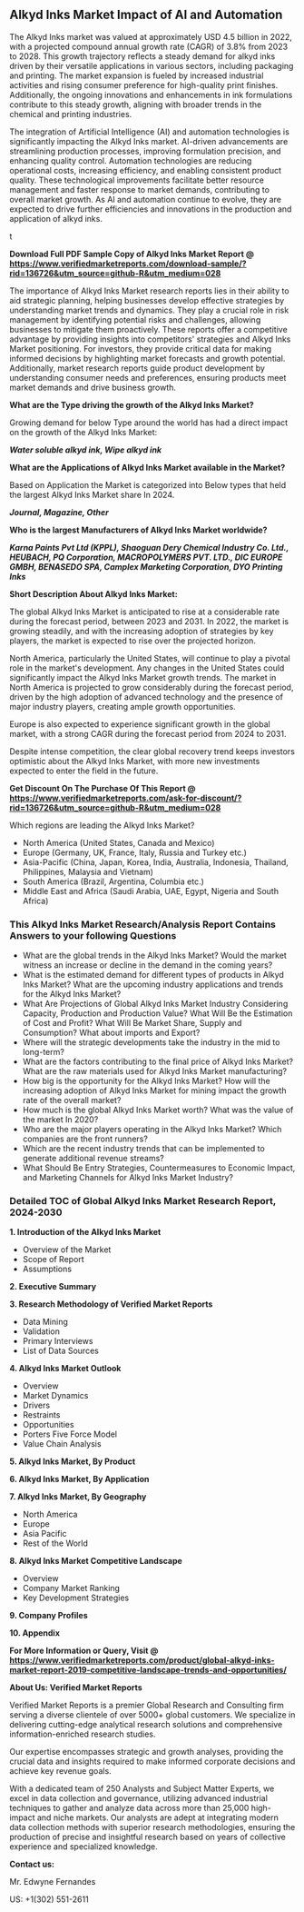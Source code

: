 <h2>Alkyd Inks Market Impact of AI and Automation</h2><p>The Alkyd Inks market was valued at approximately USD 4.5 billion in 2022, with a projected compound annual growth rate (CAGR) of 3.8% from 2023 to 2028. This growth trajectory reflects a steady demand for alkyd inks driven by their versatile applications in various sectors, including packaging and printing. The market expansion is fueled by increased industrial activities and rising consumer preference for high-quality print finishes. Additionally, the ongoing innovations and enhancements in ink formulations contribute to this steady growth, aligning with broader trends in the chemical and printing industries.</p><p>The integration of Artificial Intelligence (AI) and automation technologies is significantly impacting the Alkyd Inks market. AI-driven advancements are streamlining production processes, improving formulation precision, and enhancing quality control. Automation technologies are reducing operational costs, increasing efficiency, and enabling consistent product quality. These technological improvements facilitate better resource management and faster response to market demands, contributing to overall market growth. As AI and automation continue to evolve, they are expected to drive further efficiencies and innovations in the production and application of alkyd inks.</p>t</p><p id="" class=""><strong>Download Full PDF Sample Copy of Alkyd Inks Market Report @ <a href="https://www.verifiedmarketreports.com/download-sample/?rid=136726&utm_source=github-R&utm_medium=028" target="_blank">https://www.verifiedmarketreports.com/download-sample/?rid=136726&utm_source=github-R&utm_medium=028</a></strong></p><p>The importance of&nbsp;Alkyd Inks Market research reports lies in their ability to aid strategic planning, helping businesses develop effective strategies by understanding market trends and dynamics. They play a crucial role in risk management by identifying potential risks and challenges, allowing businesses to mitigate them proactively. These reports offer a competitive advantage by providing insights into competitors' strategies and Alkyd Inks Market positioning. For investors, they provide critical data for making informed decisions by highlighting market forecasts and growth potential. Additionally, market research reports guide product development by understanding consumer needs and preferences, ensuring products meet market demands and drive business growth.</p><p><strong>What are the&nbsp;Type driving the growth of the Alkyd Inks Market?</strong></p><p id="" class="">Growing demand for below Type around the world has had a direct impact on the growth of the Alkyd Inks Market:</p><em><strong>Water soluble alkyd ink, Wipe alkyd ink</strong></em></p><strong>What are the&nbsp;Applications&nbsp;of Alkyd Inks Market available in the Market?</strong></p><p id="" class="">Based on Application the Market is categorized into Below types that held the largest Alkyd Inks Market share In 2024.</p><em><strong>Journal, Magazine, Other</strong></em></p><strong>Who is the largest Manufacturers of Alkyd Inks Market worldwide?</strong></p><p><em><strong>Karna Paints Pvt Ltd (KPPL), Shaoguan Dery Chemical Industry Co. Ltd., HEUBACH, PQ Corporation, MACROPOLYMERS PVT. LTD., DIC EUROPE GMBH, BENASEDO SPA, Camplex Marketing Corporation, DYO Printing Inks</strong></em></p><p id="" class=""><strong>Short Description About Alkyd Inks Market:</strong></p><p>The global Alkyd Inks Market is anticipated to rise at a considerable rate during the forecast period, between 2023 and 2031. In 2022, the market is growing steadily, and with the increasing adoption of strategies by key players, the market is expected to rise over the projected horizon.</p><p>North America, particularly the United States, will continue to play a pivotal role in the market's development. Any changes in the United States could significantly impact the Alkyd Inks Market growth trends. The market in North America is projected to grow considerably during the forecast period, driven by the high adoption of advanced technology and the presence of major industry players, creating ample growth opportunities.</p><p>Europe is also expected to experience significant growth in the global market, with a strong CAGR during the forecast period from 2024 to 2031.</p><p>Despite intense competition, the clear global recovery trend keeps investors optimistic about the Alkyd Inks Market, with more new investments expected to enter the field in the future.</p><p id="" class=""><strong>Get Discount On The Purchase Of This Report @ <a href="https://www.verifiedmarketreports.com/ask-for-discount/?rid=136726&utm_source=github-R&utm_medium=028" target="_blank">https://www.verifiedmarketreports.com/ask-for-discount/?rid=136726&utm_source=github-R&utm_medium=028</a></strong></p>Which regions are leading the Alkyd Inks Market?</p><ul><li>North America (United States, Canada and Mexico)</li><li>Europe (Germany, UK, France, Italy, Russia and Turkey etc.)</li><li>Asia-Pacific (China, Japan, Korea, India, Australia, Indonesia, Thailand, Philippines, Malaysia and Vietnam)</li><li>South America (Brazil, Argentina, Columbia etc.)</li><li>Middle East and Africa (Saudi Arabia, UAE, Egypt, Nigeria and South Africa)</li></ul><h3 id="" class="">This Alkyd Inks Market Research/Analysis Report Contains Answers to your following Questions</h3><ul><li>What are the global trends in the Alkyd Inks Market? Would the market witness an increase or decline in the demand in the coming years?</li><li>What is the estimated demand for different types of products in Alkyd Inks Market? What are the upcoming industry applications and trends for the Alkyd Inks Market?</li><li>What Are Projections of Global Alkyd Inks Market Industry Considering Capacity, Production and Production Value? What Will Be the Estimation of Cost and Profit? What Will Be Market Share, Supply and Consumption? What about imports and Export?</li><li>Where will the strategic developments take the industry in the mid to long-term?</li><li>What are the factors contributing to the final price of Alkyd Inks Market? What are the raw materials used for Alkyd Inks Market manufacturing?</li><li>How big is the opportunity for the Alkyd Inks Market? How will the increasing adoption of Alkyd Inks Market for mining impact the growth rate of the overall market?</li><li>How much is the global Alkyd Inks Market worth? What was the value of the market In 2020?</li><li>Who are the major players operating in the Alkyd Inks Market? Which companies are the front runners?</li><li>Which are the recent industry trends that can be implemented to generate additional revenue streams?</li><li>What Should Be Entry Strategies, Countermeasures to Economic Impact, and Marketing Channels for Alkyd Inks Market Industry?</li></ul><h3 id="" class="">Detailed TOC of Global Alkyd Inks Market Research Report, 2024-2030</h3><p id="" class=""><strong>1. Introduction of the Alkyd Inks Market</strong></p><ul><li>Overview of the Market</li><li>Scope of Report</li><li>Assumptions</li></ul><p id="" class=""><strong>2. Executive Summary</strong></p><p id="" class=""><strong>3. Research Methodology of Verified Market Reports</strong></p><ul><li>Data Mining</li><li>Validation</li><li>Primary Interviews</li><li>List of Data Sources</li></ul><p id="" class=""><strong>4. Alkyd Inks Market Outlook</strong></p><ul><li>Overview</li><li>Market Dynamics</li><li>Drivers</li><li>Restraints</li><li>Opportunities</li><li>Porters Five Force Model</li><li>Value Chain Analysis</li></ul><p id="" class=""><strong>5. Alkyd Inks Market, By Product</strong></p><p id="" class=""><strong>6. Alkyd Inks Market, By Application</strong></p><p id="" class=""><strong>7. Alkyd Inks Market, By Geography</strong></p><ul><li>North America</li><li>Europe</li><li>Asia Pacific</li><li>Rest of the World</li></ul><p id="" class=""><strong>8. Alkyd Inks Market Competitive Landscape</strong></p><ul><li>Overview</li><li>Company Market Ranking</li><li>Key Development Strategies</li></ul><p id="" class=""><strong>9. Company Profiles</strong></p><p id="" class=""><strong>10. Appendix</strong></p><p id="" class=""><strong>For More Information or Query, Visit @ <a href="https://www.verifiedmarketreports.com/product/global-alkyd-inks-market-report-2019-competitive-landscape-trends-and-opportunities/" target="_blank">https://www.verifiedmarketreports.com/product/global-alkyd-inks-market-report-2019-competitive-landscape-trends-and-opportunities/</a></strong></p><p id="" class=""><strong>About Us: Verified Market Reports</strong></p><p id="" class="">Verified Market Reports is a premier Global Research and Consulting firm serving a diverse clientele of over 5000+ global customers. We specialize in delivering cutting-edge analytical research solutions and comprehensive information-enriched research studies.</p><p id="" class="">Our expertise encompasses strategic and growth analyses, providing the crucial data and insights required to make informed corporate decisions and achieve key revenue goals.</p><p id="" class="">With a dedicated team of 250 Analysts and Subject Matter Experts, we excel in data collection and governance, utilizing advanced industrial techniques to gather and analyze data across more than 25,000 high-impact and niche markets. Our analysts are adept at integrating modern data collection methods with superior research methodologies, ensuring the production of precise and insightful research based on years of collective experience and specialized knowledge.</p><p id="" class=""><strong>Contact us:</strong></p><p id="" class="">Mr. Edwyne Fernandes</p><p id="" class="">US: +1(302) 551-2611</p>